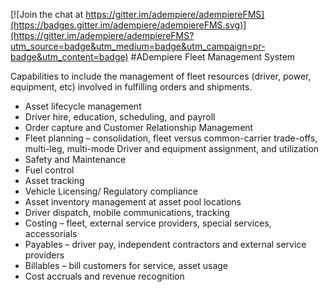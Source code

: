 [![Join the chat at https://gitter.im/adempiere/adempiereFMS](https://badges.gitter.im/adempiere/adempiereFMS.svg)](https://gitter.im/adempiere/adempiereFMS?utm_source=badge&utm_medium=badge&utm_campaign=pr-badge&utm_content=badge)
#ADempiere Fleet Management System 

 Capabilities to include the management of fleet resources (driver, power, equipment, etc) involved in fulfilling orders and shipments. 

- Asset lifecycle management  
- Driver hire, education, scheduling, and payroll  
- Order capture and Customer Relationship Management  
- Fleet planning – consolidation, fleet versus common-carrier trade-offs, multi-leg, multi-mode  Driver and equipment assignment, and utilization  
- Safety and Maintenance
- Fuel control
- Asset tracking  
- Vehicle Licensing/ Regulatory compliance
- Asset inventory management at asset pool locations  
- Driver dispatch, mobile communications, tracking 
- Costing – fleet, external service providers, special services, accessorials  
- Payables – driver pay, independent contractors and external service providers 
- Billables – bill customers for service, asset usage  
- Cost accruals and revenue recognition  


